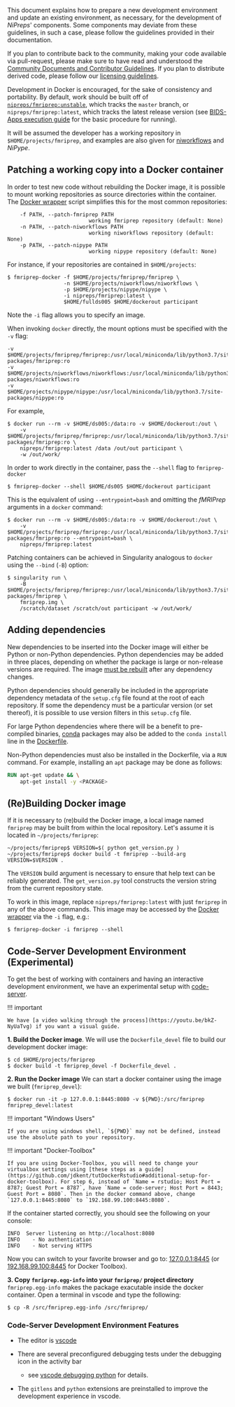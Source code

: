 
This document explains how to prepare a new development environment and update an existing environment, as necessary, for the development of *NiPreps*' components.
Some components may deviate from these guidelines, in such a case, please follow the guidelines provided in their documentation.

If you plan to contribute back to the community, making your code available via pull-request, please make sure to have read and understood the [Community Documents and Contributor Guidelines](../community/index.md).
If you plan to distribute derived code, please follow our [licensing guidelines](../community/licensing.md).

Development in Docker is encouraged, for the sake of consistency and portability.
By default, work should be built off of [`nipreps/fmriprep:unstable`](https://hub.docker.com/r/nipreps/fmriprep/), which tracks the `master` branch, or `nipreps/fmriprep:latest`, which tracks the latest release version (see [BIDS-Apps execution guide](../apps/docker.md) for the basic procedure for running).

It will be assumed the developer has a working repository in `$HOME/projects/fmriprep`, and examples are also given for [niworkflows](https://github.com/nipreps/niworkflows) and *NiPype*.

## Patching a working copy into a Docker container

In order to test new code without rebuilding the Docker image, it is possible to mount working repositories as source directories within the container.
The [Docker wrapper](../apps/docker.md#running-a-niprep-with-a-lightweight-wrapper) script simplifies this for the most common repositories:

```shell
    -f PATH, --patch-fmriprep PATH
                          working fmriprep repository (default: None)
    -n PATH, --patch-niworkflows PATH
                          working niworkflows repository (default: None)
    -p PATH, --patch-nipype PATH
                          working nipype repository (default: None)
```

For instance, if your repositories are contained in `$HOME/projects`:

```shell
$ fmriprep-docker -f $HOME/projects/fmriprep/fmriprep \
                  -n $HOME/projects/niworkflows/niworkflows \
                  -p $HOME/projects/nipype/nipype \
                  -i nipreps/fmriprep:latest \
                  $HOME/fullds005 $HOME/dockerout participant
```

Note the `-i` flag allows you to specify an image.

When invoking `docker` directly, the mount options must be specified
with the `-v` flag:

```shell
-v $HOME/projects/fmriprep/fmriprep:/usr/local/miniconda/lib/python3.7/site-packages/fmriprep:ro
-v $HOME/projects/niworkflows/niworkflows:/usr/local/miniconda/lib/python3.7/site-packages/niworkflows:ro
-v $HOME/projects/nipype/nipype:/usr/local/miniconda/lib/python3.7/site-packages/nipype:ro
```

For example,

```shell
$ docker run --rm -v $HOME/ds005:/data:ro -v $HOME/dockerout:/out \
    -v $HOME/projects/fmriprep/fmriprep:/usr/local/miniconda/lib/python3.7/site-packages/fmriprep:ro \
    nipreps/fmriprep:latest /data /out/out participant \
    -w /out/work/
```

In order to work directly in the container, pass the `--shell` flag to `fmriprep-docker`

```shell
$ fmriprep-docker --shell $HOME/ds005 $HOME/dockerout participant
```

This is the equivalent of using `--entrypoint=bash` and omitting the *fMRIPrep* arguments in a `docker` command:

```shell
$ docker run --rm -v $HOME/ds005:/data:ro -v $HOME/dockerout:/out \
    -v $HOME/projects/fmriprep/fmriprep:/usr/local/miniconda/lib/python3.7/site-packages/fmriprep:ro --entrypoint=bash \
    nipreps/fmriprep:latest
```

Patching containers can be achieved in Singularity analogous to `docker` using the `--bind` (`-B`) option:

```shell
$ singularity run \
    -B $HOME/projects/fmriprep/fmriprep:/usr/local/miniconda/lib/python3.7/site-packages/fmriprep \
    fmriprep.img \
    /scratch/dataset /scratch/out participant -w /out/work/
```

## Adding dependencies

New dependencies to be inserted into the Docker image will either be Python or non-Python dependencies.
Python dependencies may be added in three places, depending on whether the package is large or non-release versions are required.
The image [must be rebuilt](#rebuilding-docker-image) after any dependency changes.

Python dependencies should generally be included in the appropriate dependency metadata of the `setup.cfg` file found at the root of each repository.
If some the dependency must be a particular version (or set thereof), it is possible to use version filters in this `setup.cfg` file.

For large Python dependencies where there will be a benefit to pre-compiled binaries, [conda](https://github.com/conda/conda) packages may also be added to the `conda install` line in the [Dockerfile](https://github.com/nipreps/fmriprep/blob/29133e5e9f92aae4b23dd897f9733885a60be311/Dockerfile#L46).

Non-Python dependencies must also be installed in the Dockerfile, via a `RUN` command.
For example, installing an `apt` package may be done as follows:

```Dockerfile
RUN apt-get update && \
    apt-get install -y <PACKAGE>
```

## (Re)Building Docker image

If it is necessary to (re)build the Docker image, a local image named `fmriprep` may be built from within the local repository.
Let's assume it is located in `~/projects/fmriprep`:

```shell
~/projects/fmriprep$ VERSION=$( python get_version.py )
~/projects/fmriprep$ docker build -t fmriprep --build-arg VERSION=$VERSION .
```

The `VERSION` build argument is necessary to ensure that help text can be reliably generated.
The `get_version.py` tool constructs the version string from the current repository state.

To work in this image, replace `nipreps/fmriprep:latest` with just `fmriprep` in any of the above commands.
This image may be accessed by the [Docker wrapper](../apps/docker.md#running-a-niprep-with-a-lightweight-wrapper) via the `-i` flag, e.g.:

```shell
$ fmriprep-docker -i fmriprep --shell
```

## Code-Server Development Environment (Experimental)

To get the best of working with containers and having an interactive development environment, we have an experimental setup with [code-server](https://github.com/cdr/code-server).

!!! important

    We have [a video walking through the process](https://youtu.be/bkZ-NyUaTvg) if you want a visual guide.


**1. Build the Docker image**.
We will use the `Dockerfile_devel` file to build our development docker image:
```shell
$ cd $HOME/projects/fmriprep
$ docker build -t fmriprep_devel -f Dockerfile_devel .
```

**2. Run the Docker image**
We can start a docker container using the image we built (`fmriprep_devel`):
```shell
$ docker run -it -p 127.0.0.1:8445:8080 -v ${PWD}:/src/fmriprep fmriprep_devel:latest
```

!!! important "Windows Users"
    
    If you are using windows shell, `${PWD}` may not be defined, instead use the absolute path to your repository.

!!! important "Docker-Toolbox"

    If you are using Docker-Toolbox, you will need to change your virtualbox settings using [these steps as a guide](https://github.com/jdkent/tutDockerRstudio#additional-setup-for-docker-toolbox). For step 6, instead of `Name = rstudio; Host Port = 8787; Guest Port = 8787`, have `Name = code-server; Host Port = 8443; Guest Port = 8080`. Then in the docker command above, change `127.0.0.1:8445:8080` to `192.168.99.100:8445:8080`.

If the container started correctly, you should see the following on your console:

```shell
INFO  Server listening on http://localhost:8080
INFO    - No authentication
INFO    - Not serving HTTPS
```

Now you can switch to your favorite browser and go to: [127.0.0.1:8445](http://127.0.0.1:8445) (or [192.168.99.100:8445](http://192.168.99.100:8445) for Docker Toolbox).

**3. Copy `fmriprep.egg-info` into your `fmriprep/` project directory**
`fmriprep.egg-info` makes the package exacutable inside the docker container.
Open a terminal in vscode and type the following:

```shell
$ cp -R /src/fmriprep.egg-info /src/fmriprep/
```

### Code-Server Development Environment Features
- The editor is [vscode](https://code.visualstudio.com/docs)

- There are several preconfigured debugging tests under the debugging icon in the activity bar
  - see [vscode debugging python](https://code.visualstudio.com/docs/python/debugging) for details.

- The `gitlens` and `python` extensions are preinstalled to improve the development experience in vscode.
